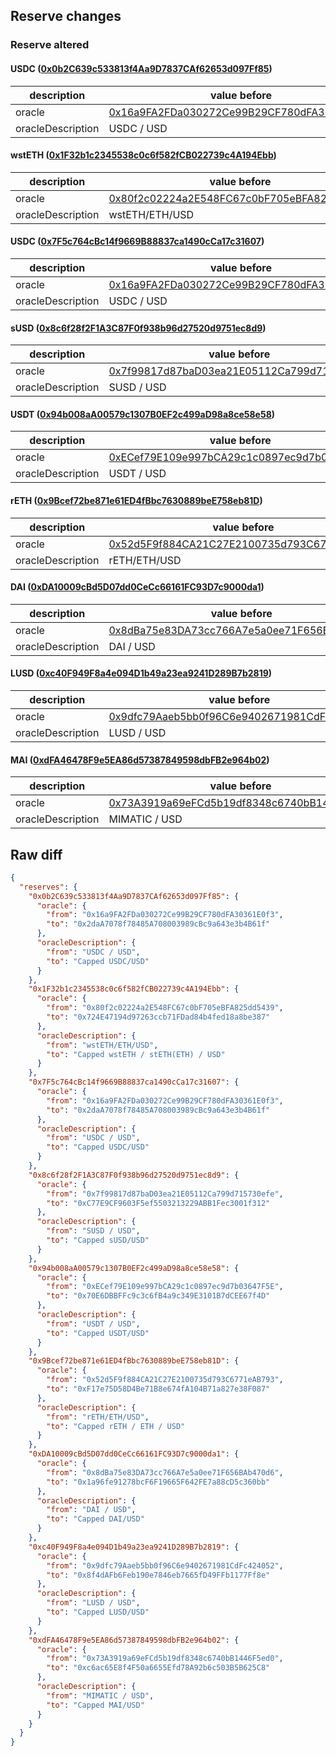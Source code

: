 ## Reserve changes

### Reserve altered

#### USDC ([0x0b2C639c533813f4Aa9D7837CAf62653d097Ff85](https://optimistic.etherscan.io/address/0x0b2C639c533813f4Aa9D7837CAf62653d097Ff85))

| description | value before | value after |
| --- | --- | --- |
| oracle | [0x16a9FA2FDa030272Ce99B29CF780dFA30361E0f3](https://optimistic.etherscan.io/address/0x16a9FA2FDa030272Ce99B29CF780dFA30361E0f3) | [0x2daA7078f78485A708003989cBc9a643e3b4B61f](https://optimistic.etherscan.io/address/0x2daA7078f78485A708003989cBc9a643e3b4B61f) |
| oracleDescription | USDC / USD | Capped USDC/USD |


#### wstETH ([0x1F32b1c2345538c0c6f582fCB022739c4A194Ebb](https://optimistic.etherscan.io/address/0x1F32b1c2345538c0c6f582fCB022739c4A194Ebb))

| description | value before | value after |
| --- | --- | --- |
| oracle | [0x80f2c02224a2E548FC67c0bF705eBFA825dd5439](https://optimistic.etherscan.io/address/0x80f2c02224a2E548FC67c0bF705eBFA825dd5439) | [0x724E47194d97263ccb71FDad84b4fed18a8be387](https://optimistic.etherscan.io/address/0x724E47194d97263ccb71FDad84b4fed18a8be387) |
| oracleDescription | wstETH/ETH/USD | Capped wstETH / stETH(ETH) / USD |


#### USDC ([0x7F5c764cBc14f9669B88837ca1490cCa17c31607](https://optimistic.etherscan.io/address/0x7F5c764cBc14f9669B88837ca1490cCa17c31607))

| description | value before | value after |
| --- | --- | --- |
| oracle | [0x16a9FA2FDa030272Ce99B29CF780dFA30361E0f3](https://optimistic.etherscan.io/address/0x16a9FA2FDa030272Ce99B29CF780dFA30361E0f3) | [0x2daA7078f78485A708003989cBc9a643e3b4B61f](https://optimistic.etherscan.io/address/0x2daA7078f78485A708003989cBc9a643e3b4B61f) |
| oracleDescription | USDC / USD | Capped USDC/USD |


#### sUSD ([0x8c6f28f2F1A3C87F0f938b96d27520d9751ec8d9](https://optimistic.etherscan.io/address/0x8c6f28f2F1A3C87F0f938b96d27520d9751ec8d9))

| description | value before | value after |
| --- | --- | --- |
| oracle | [0x7f99817d87baD03ea21E05112Ca799d715730efe](https://optimistic.etherscan.io/address/0x7f99817d87baD03ea21E05112Ca799d715730efe) | [0xC77E9CF9603F5ef5503213229ABB1Fec3001f312](https://optimistic.etherscan.io/address/0xC77E9CF9603F5ef5503213229ABB1Fec3001f312) |
| oracleDescription | SUSD / USD | Capped sUSD/USD |


#### USDT ([0x94b008aA00579c1307B0EF2c499aD98a8ce58e58](https://optimistic.etherscan.io/address/0x94b008aA00579c1307B0EF2c499aD98a8ce58e58))

| description | value before | value after |
| --- | --- | --- |
| oracle | [0xECef79E109e997bCA29c1c0897ec9d7b03647F5E](https://optimistic.etherscan.io/address/0xECef79E109e997bCA29c1c0897ec9d7b03647F5E) | [0x70E6DBBFFc9c3c6fB4a9c349E3101B7dCEE67f4D](https://optimistic.etherscan.io/address/0x70E6DBBFFc9c3c6fB4a9c349E3101B7dCEE67f4D) |
| oracleDescription | USDT / USD | Capped USDT/USD |


#### rETH ([0x9Bcef72be871e61ED4fBbc7630889beE758eb81D](https://optimistic.etherscan.io/address/0x9Bcef72be871e61ED4fBbc7630889beE758eb81D))

| description | value before | value after |
| --- | --- | --- |
| oracle | [0x52d5F9f884CA21C27E2100735d793C6771eAB793](https://optimistic.etherscan.io/address/0x52d5F9f884CA21C27E2100735d793C6771eAB793) | [0xF17e75D58D4Be71B8e674fA104B71a827e38F087](https://optimistic.etherscan.io/address/0xF17e75D58D4Be71B8e674fA104B71a827e38F087) |
| oracleDescription | rETH/ETH/USD | Capped rETH / ETH / USD |


#### DAI ([0xDA10009cBd5D07dd0CeCc66161FC93D7c9000da1](https://optimistic.etherscan.io/address/0xDA10009cBd5D07dd0CeCc66161FC93D7c9000da1))

| description | value before | value after |
| --- | --- | --- |
| oracle | [0x8dBa75e83DA73cc766A7e5a0ee71F656BAb470d6](https://optimistic.etherscan.io/address/0x8dBa75e83DA73cc766A7e5a0ee71F656BAb470d6) | [0x1a96fe91278bcF6F19665F642FE7a88cD5c360bb](https://optimistic.etherscan.io/address/0x1a96fe91278bcF6F19665F642FE7a88cD5c360bb) |
| oracleDescription | DAI / USD | Capped DAI/USD |


#### LUSD ([0xc40F949F8a4e094D1b49a23ea9241D289B7b2819](https://optimistic.etherscan.io/address/0xc40F949F8a4e094D1b49a23ea9241D289B7b2819))

| description | value before | value after |
| --- | --- | --- |
| oracle | [0x9dfc79Aaeb5bb0f96C6e9402671981CdFc424052](https://optimistic.etherscan.io/address/0x9dfc79Aaeb5bb0f96C6e9402671981CdFc424052) | [0x8f4dAFb6Feb190e7846eb7665fD49FFb1177Ff8e](https://optimistic.etherscan.io/address/0x8f4dAFb6Feb190e7846eb7665fD49FFb1177Ff8e) |
| oracleDescription | LUSD / USD | Capped LUSD/USD |


#### MAI ([0xdFA46478F9e5EA86d57387849598dbFB2e964b02](https://optimistic.etherscan.io/address/0xdFA46478F9e5EA86d57387849598dbFB2e964b02))

| description | value before | value after |
| --- | --- | --- |
| oracle | [0x73A3919a69eFCd5b19df8348c6740bB1446F5ed0](https://optimistic.etherscan.io/address/0x73A3919a69eFCd5b19df8348c6740bB1446F5ed0) | [0xc6ac65E8f4F50a6655Efd78A92b6c503B5B625C8](https://optimistic.etherscan.io/address/0xc6ac65E8f4F50a6655Efd78A92b6c503B5B625C8) |
| oracleDescription | MIMATIC / USD | Capped MAI/USD |


## Raw diff

```json
{
  "reserves": {
    "0x0b2C639c533813f4Aa9D7837CAf62653d097Ff85": {
      "oracle": {
        "from": "0x16a9FA2FDa030272Ce99B29CF780dFA30361E0f3",
        "to": "0x2daA7078f78485A708003989cBc9a643e3b4B61f"
      },
      "oracleDescription": {
        "from": "USDC / USD",
        "to": "Capped USDC/USD"
      }
    },
    "0x1F32b1c2345538c0c6f582fCB022739c4A194Ebb": {
      "oracle": {
        "from": "0x80f2c02224a2E548FC67c0bF705eBFA825dd5439",
        "to": "0x724E47194d97263ccb71FDad84b4fed18a8be387"
      },
      "oracleDescription": {
        "from": "wstETH/ETH/USD",
        "to": "Capped wstETH / stETH(ETH) / USD"
      }
    },
    "0x7F5c764cBc14f9669B88837ca1490cCa17c31607": {
      "oracle": {
        "from": "0x16a9FA2FDa030272Ce99B29CF780dFA30361E0f3",
        "to": "0x2daA7078f78485A708003989cBc9a643e3b4B61f"
      },
      "oracleDescription": {
        "from": "USDC / USD",
        "to": "Capped USDC/USD"
      }
    },
    "0x8c6f28f2F1A3C87F0f938b96d27520d9751ec8d9": {
      "oracle": {
        "from": "0x7f99817d87baD03ea21E05112Ca799d715730efe",
        "to": "0xC77E9CF9603F5ef5503213229ABB1Fec3001f312"
      },
      "oracleDescription": {
        "from": "SUSD / USD",
        "to": "Capped sUSD/USD"
      }
    },
    "0x94b008aA00579c1307B0EF2c499aD98a8ce58e58": {
      "oracle": {
        "from": "0xECef79E109e997bCA29c1c0897ec9d7b03647F5E",
        "to": "0x70E6DBBFFc9c3c6fB4a9c349E3101B7dCEE67f4D"
      },
      "oracleDescription": {
        "from": "USDT / USD",
        "to": "Capped USDT/USD"
      }
    },
    "0x9Bcef72be871e61ED4fBbc7630889beE758eb81D": {
      "oracle": {
        "from": "0x52d5F9f884CA21C27E2100735d793C6771eAB793",
        "to": "0xF17e75D58D4Be71B8e674fA104B71a827e38F087"
      },
      "oracleDescription": {
        "from": "rETH/ETH/USD",
        "to": "Capped rETH / ETH / USD"
      }
    },
    "0xDA10009cBd5D07dd0CeCc66161FC93D7c9000da1": {
      "oracle": {
        "from": "0x8dBa75e83DA73cc766A7e5a0ee71F656BAb470d6",
        "to": "0x1a96fe91278bcF6F19665F642FE7a88cD5c360bb"
      },
      "oracleDescription": {
        "from": "DAI / USD",
        "to": "Capped DAI/USD"
      }
    },
    "0xc40F949F8a4e094D1b49a23ea9241D289B7b2819": {
      "oracle": {
        "from": "0x9dfc79Aaeb5bb0f96C6e9402671981CdFc424052",
        "to": "0x8f4dAFb6Feb190e7846eb7665fD49FFb1177Ff8e"
      },
      "oracleDescription": {
        "from": "LUSD / USD",
        "to": "Capped LUSD/USD"
      }
    },
    "0xdFA46478F9e5EA86d57387849598dbFB2e964b02": {
      "oracle": {
        "from": "0x73A3919a69eFCd5b19df8348c6740bB1446F5ed0",
        "to": "0xc6ac65E8f4F50a6655Efd78A92b6c503B5B625C8"
      },
      "oracleDescription": {
        "from": "MIMATIC / USD",
        "to": "Capped MAI/USD"
      }
    }
  }
}
```